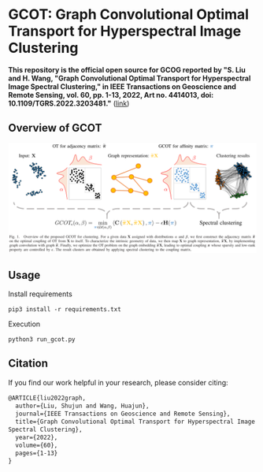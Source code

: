 # GCOT: Graph Convolutional Optimal Transport for Hyperspectral Image Clustering
**This repository is the official open source for GCOG reported by "S. Liu and H. Wang, "Graph Convolutional Optimal Transport for Hyperspectral Image Spectral Clustering," in IEEE Transactions on Geoscience and Remote Sensing, vol. 60, pp. 1-13, 2022, Art no. 4414013, doi: 10.1109/TGRS.2022.3203481."** ([link](https://ieeexplore.ieee.org/document/9874842/))
## Overview of GCOT
![Overview of GCOT](docs/Overview.png "Overview of GCOT")

## Usage
Install requirements
```
pip3 install -r requirements.txt 
```
Execution 
```
python3 run_gcot.py
```
## Citation

If you find our work helpful in your research, please consider citing:
```
@ARTICLE{liu2022graph,
  author={Liu, Shujun and Wang, Huajun},
  journal={IEEE Transactions on Geoscience and Remote Sensing},
  title={Graph Convolutional Optimal Transport for Hyperspectral Image Spectral Clustering},
  year={2022},
  volume={60},
  pages={1-13}
}
```
